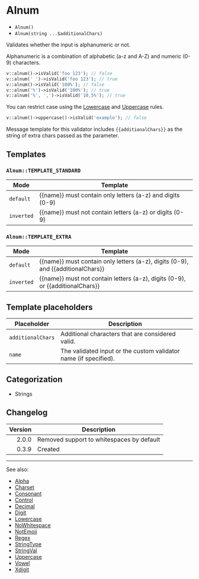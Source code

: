 # Alnum

- `Alnum()`
- `Alnum(string ...$additionalChars)`

Validates whether the input is alphanumeric or not.

Alphanumeric is a combination of alphabetic (a-z and A-Z) and numeric (0-9)
characters.

```php
v::alnum()->isValid('foo 123'); // false
v::alnum(' ')->isValid('foo 123'); // true
v::alnum()->isValid('100%'); // false
v::alnum('%')->isValid('100%'); // true
v::alnum('%', ',')->isValid('10,5%'); // true
```

You can restrict case using the [Lowercase](Lowercase.md) and
[Uppercase](Uppercase.md) rules.

```php
v::alnum()->uppercase()->isValid('example'); // false
```

Message template for this validator includes `{{additionalChars}}` as the string
of extra chars passed as the parameter.

## Templates

### `Alnum::TEMPLATE_STANDARD`

| Mode       | Template                                                  |
|------------|-----------------------------------------------------------|
| `default`  | {{name}} must contain only letters (a-z) and digits (0-9) |
| `inverted` | {{name}} must not contain letters (a-z) or digits (0-9)   |

### `Alnum::TEMPLATE_EXTRA`

| Mode       | Template                                                                        |
|------------|---------------------------------------------------------------------------------|
| `default`  | {{name}} must contain only letters (a-z), digits (0-9), and {{additionalChars}} |
| `inverted` | {{name}} must not contain letters (a-z), digits (0-9), or {{additionalChars}}   |

## Template placeholders

| Placeholder       | Description                                                      |
|-------------------|------------------------------------------------------------------|
| `additionalChars` | Additional characters that are considered valid.                 |
| `name`            | The validated input or the custom validator name (if specified). |

## Categorization

- Strings

## Changelog

| Version | Description                               |
|--------:|-------------------------------------------|
|   2.0.0 | Removed support to whitespaces by default |
|   0.3.9 | Created                                   |

***
See also:

- [Alpha](Alpha.md)
- [Charset](Charset.md)
- [Consonant](Consonant.md)
- [Control](Control.md)
- [Decimal](Decimal.md)
- [Digit](Digit.md)
- [Lowercase](Lowercase.md)
- [NoWhitespace](NoWhitespace.md)
- [NotEmoji](NotEmoji.md)
- [Regex](Regex.md)
- [StringType](StringType.md)
- [StringVal](StringVal.md)
- [Uppercase](Uppercase.md)
- [Vowel](Vowel.md)
- [Xdigit](Xdigit.md)
